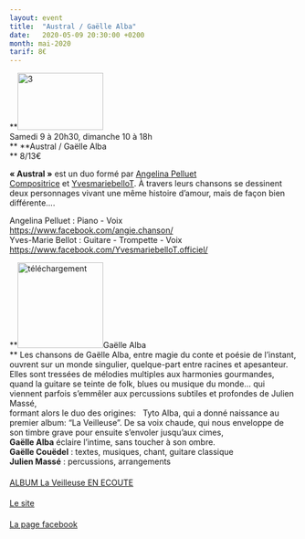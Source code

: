 ```yaml
---
layout: event
title:  "Austral / Gaëlle Alba"
date:   2020-05-09 20:30:00 +0200
month: mai-2020
tarif: 8€
---
```

**<img class=" size-thumbnail wp-image-7810 alignleft" src="http://localhost/wpagendarts/wp-content/uploads/2020/01/3.jpg?w=150" alt="3" width="150" height="100" />  
Samedi 9 à 20h30, dimanche 10 à 18h  
** **Austral / Gaëlle Alba  
** <span style="font-weight:400;">8/13€</span>

**« Austral »** est un duo formé par <a href="https://www.facebook.com/angie.chanson/" target="_blank" rel="noopener noreferrer">Angelina Pelluet Compositrice</a> et <a href="https://www.facebook.com/YvesmariebelloT.officiel/" target="_blank" rel="noopener noreferrer">YvesmariebelloT</a>. À travers leurs chansons se dessinent deux personnages vivant une même histoire d’amour, mais de façon bien différente….

Angelina Pelluet : Piano - Voix  
<a href="https://www.facebook.com/angie.chanson/" target="_blank" rel="noopener noreferrer">https://www.facebook.com/angie.chanson/</a>  
<span class="il">Yves</span>-<span class="il">Marie</span> <span class="il">Bellot</span> : Guitare - Trompette - Voix  
<a href="https://www.facebook.com/YvesmariebelloT.officiel/" target="_blank" rel="noopener noreferrer">https://www.facebook.com/YvesmariebelloT.officiel/</a>

**<img class=" size-thumbnail wp-image-7960 alignleft" src="http://localhost/wpagendarts/wp-content/uploads/2020/02/tc3a9lc3a9chargement.jpg?w=150" alt="téléchargement" width="150" height="150" srcset="http://localhost/wpagendarts/wp-content/uploads/2020/02/tc3a9lc3a9chargement.jpg 225w, http://localhost/wpagendarts/wp-content/uploads/2020/02/tc3a9lc3a9chargement-150x150.jpg 150w" sizes="(max-width: 150px) 100vw, 150px" />Gaëlle Alba  
** <span style="font-weight:400;">Les chansons de Gaëlle Alba, entre magie du conte et poésie de l’instant, </span><span style="font-weight:400;">ouvrent sur un monde singulier, quelque-part entre racines et apesanteur. </span><span style="font-weight:400;">Elles sont tressées de mélodies multiples aux harmonies gourmandes, </span><span style="font-weight:400;">quand la guitare se teinte de folk, blues ou musique du monde… </span><span style="font-weight:400;">qui viennent parfois s’emmêler aux percussions subtiles et profondes de Julien Massé,<br /> </span><span style="font-weight:400;">formant alors le duo des origines:   Tyto Alba, </span><span style="font-weight:400;">qui a donné naissance au premier album: “La Veilleuse”. </span><span style="font-weight:400;">De sa voix chaude, qui nous enveloppe de son timbre grave pour ensuite s’envoler jusqu’aux cimes,<br /> </span><span style="font-weight:400;"><strong>Gaëlle Alba</strong> éclaire l’intime, sans toucher à son ombre.<br /> </span><span style="font-weight:400;"><strong>Gaëlle Couëdel</strong> : </span><span style="font-weight:400;">textes, musiques, chant, guitare classique<br /> </span><span style="font-weight:400;"><strong>Julien Massé</strong> : </span><span style="font-weight:400;">percussions, arrangements</span>



#### 

#### <span style="font-weight:400;"><a href="https://tytoalbaduo.bandcamp.com/album/la-veilleuse">ALBUM La Veilleuse EN ECOUTE</a></span>

#### <span style="font-weight:400;"><a href="http://tytoalba.fr/">Le site</a></span>

#### <span style="font-weight:400;"><a href="https://www.facebook.com/tytoalba.duo/">La page facebook</a></span>